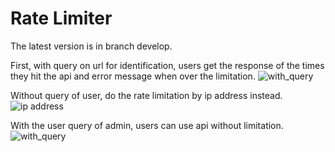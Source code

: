 # Rate Limiter
    
The latest version is in branch develop.
  
First, with query on url for identification, users get the response of the times they hit the api and error message when over the limitation.
![with_query](https://j.gifs.com/qQ7vPR.gif)
  
Without query of user, do the rate limitation by ip address instead. </br>
![ip address](https://j.gifs.com/z6vG27.gif)
  
With the user query of admin, users can use api without limitation.</br>
![with_query](https://j.gifs.com/K81nWz.gif)
